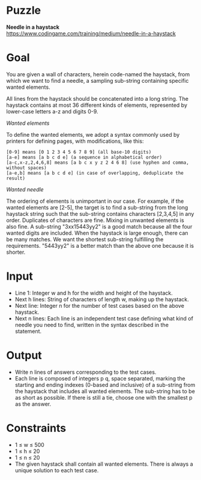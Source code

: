 # Puzzle
**Needle in a haystack** https://www.codingame.com/training/medium/needle-in-a-haystack

# Goal
You are given a wall of characters, herein code-named the haystack, from which we want to find a needle, a sampling sub-string containing specific wanted elements.

All lines from the haystack should be concatenated into a long string. The haystack contains at most 36 different kinds of elements, represented by lower-case letters a-z and digits 0-9.

*Wanted elements*  

To define the wanted elements, we adopt a syntax commonly used by printers for defining pages, with modifications, like this:
```
[0-9] means [0 1 2 3 4 5 6 7 8 9] (all base-10 digits)
[a-e] means [a b c d e] (a sequence in alphabetical order)
[a-c,x-z,2,4,6,8] means [a b c x y z 2 4 6 8] (use hyphen and comma, without spaces)
[a-e,b] means [a b c d e] (in case of overlapping, deduplicate the result)
```

*Wanted needle*  

The ordering of elements is unimportant in our case. For example, if the wanted elements are [2-5], the target is to find a sub-string from the long haystack string such that the sub-string contains characters [2,3,4,5] in any order. Duplicates of characters are fine. Mixing in unwanted elements is also fine. A sub-string "3xx15443yy2" is a good match because all the four wanted digits are included. When the haystack is large enough, there can be many matches. We want the shortest sub-string fulfilling the requirements. "5443yy2" is a better match than the above one because it is shorter.

# Input
* Line 1: Integer w and h for the width and height of the haystack.
* Next h lines: String of characters of length w, making up the haystack.
* Next line: Integer n for the number of test cases based on the above haystack.
* Next n lines: Each line is an independent test case defining what kind of needle you need to find, written in the syntax described in the statement.

# Output
* Write n lines of answers corresponding to the test cases.
* Each line is composed of integers p q, space separated, marking the starting and ending indexes (0-based and inclusive) of a sub-string from the haystack that includes all wanted elements. The sub-string has to be as short as possible. If there is still a tie, choose one with the smallest p as the answer.

# Constraints
* 1 ≤ w ≤ 500
* 1 ≤ h ≤ 20
* 1 ≤ n ≤ 20
* The given haystack shall contain all wanted elements. There is always a unique solution to each test case.
